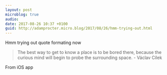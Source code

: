 ```yaml
---
layout: post
microblog: true
audio: 
date: 2017-08-26 10:37 +0100
guid: http://adamprocter.micro.blog/2017/08/26/hmm-trying-out.html
---
```

Hmm trying out quote formating now

> The best way to get to know a place is to be bored there, because the curious mind will begin to probe the surrounding space. - Václav Cílek

From iOS app
